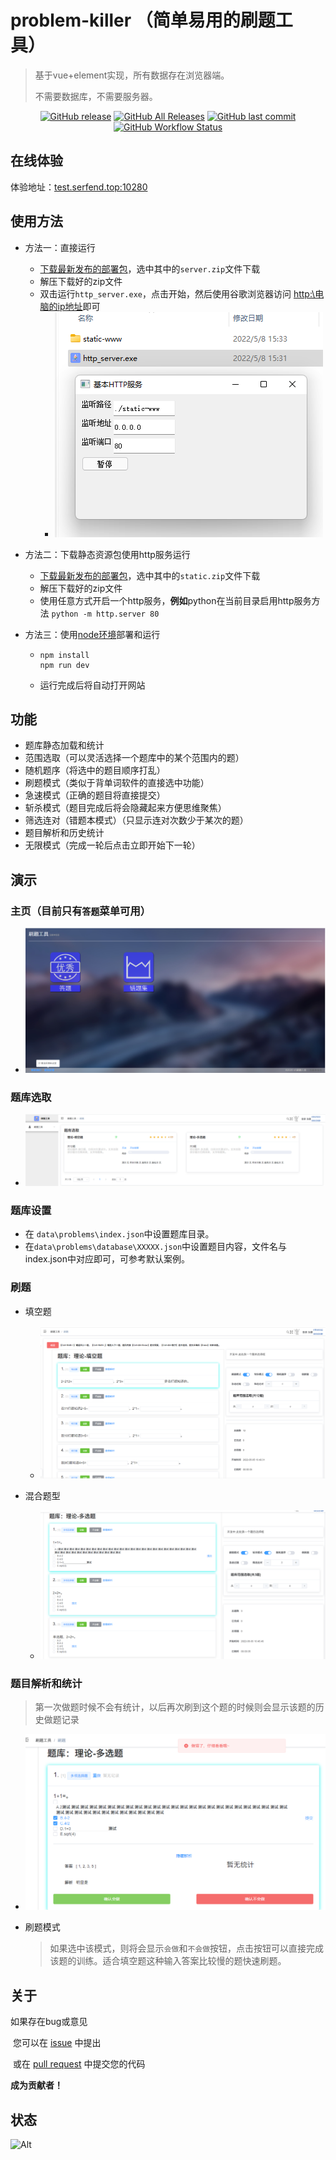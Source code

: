 # problem-killer （**简单易用的刷题工具**）

> 基于vue+element实现，所有数据存在浏览器端。
>
> 不需要数据库，不需要服务器。

<p align="center">
<a href="https://github.com/serfend/problem-killer/releases"><img alt="GitHub release" src="https://img.shields.io/github/release/serfend/problem-killer.svg?style=flat-square" /></a>
<a href="https://github.com/serfend/problem-killer/releases"><img alt="GitHub All Releases" src="https://img.shields.io/github/downloads/serfend/problem-killer/total.svg?style=flat-square&color=%2364ff82" /></a>
<a href="https://github.com/serfend/problem-killer/commits"><img alt="GitHub last commit" src="https://img.shields.io/github/last-commit/serfend/problem-killer.svg?style=flat-square" /></a>
<a href="https://github.com/serfend/problem-killer/actions/workflows/node.js.yml"><img alt="GitHub Workflow Status" src="https://github.com/serfend/problem-killer/actions/workflows/node.js.yml/badge.svg" /></a>
</p>

## **在线体验**

体验地址：[test.serfend.top:10280](http://test.serfend.top:10280)

## 使用方法

- 方法一：直接运行

  - [下载最新发布的部署包](https://github.com/serfend/problem-killer/releases)，选中其中的`server.zip`文件下载
  - 解压下载好的zip文件
  - 双击运行`http_server.exe`，点击开始，然后使用谷歌浏览器访问 [http:\\电脑的ip地址](http://127.0.0.1)即可
    - ![image-20220508154407390](https://raw.githubusercontent.com/serfend/res.image.reference/main/image-20220508154407390.png)
  
- 方法二：下载静态资源包使用http服务运行

  - [下载最新发布的部署包](https://github.com/serfend/problem-killer/releases)，选中其中的`static.zip`文件下载
  - 解压下载好的zip文件
  - 使用任意方式开启一个http服务，**例如**python在当前目录启用http服务方法 `python -m http.server 80`
  
- 方法三：使用[node环境](http://nodejs.cn/)部署和运行

  - ```shell
    npm install
    npm run dev
    ```
    
  - 运行完成后将自动打开网站

  

## 功能

- 题库静态加载和统计
- 范围选取（可以灵活选择一个题库中的某个范围内的题）
- 随机题序（将选中的题目顺序打乱）
- 刷题模式（类似于背单词软件的直接选中功能）
- 急速模式（正确的题目将直接提交）
- 斩杀模式（题目完成后将会隐藏起来方便思维聚焦）
- 筛选连对（错题本模式）（只显示连对次数少于某次的题）
- 题目解析和历史统计
- 无限模式（完成一轮后点击立即开始下一轮）



## 演示

### 主页（目前只有`答题`菜单可用）

- ![image-20220505104416266](https://raw.githubusercontent.com/serfend/res.image.reference/main/image-20220505104416266.png)

### 题库选取

- ![image-20220505104446147](https://raw.githubusercontent.com/serfend/res.image.reference/main/image-20220505104446147.png)

### 题库设置

- 在 `data\problems\index.json`中设置题库目录。
- 在`data\problems\database\XXXXX.json`中设置题目内容，文件名与index.json中对应即可，可参考默认案例。

### 刷题

- 填空题

  - ![image-20220505104643870](https://raw.githubusercontent.com/serfend/res.image.reference/main/image-20220505104643870.png)
- 混合题型

  - ![image-20220505104704724](https://raw.githubusercontent.com/serfend/res.image.reference/main/image-20220505104704724.png)

### 题目解析和统计

> 第一次做题时候不会有统计，以后再次刷到这个题的时候则会显示该题的历史做题记录

- ![image-20220505104733608](https://raw.githubusercontent.com/serfend/res.image.reference/main/image-20220505104733608.png)

- 刷题模式

  > 如果选中该模式，则将会显示`会做`和`不会做`按钮，点击按钮可以直接完成该题的训练。适合填空题这种输入答案比较慢的题快速刷题。



## 关于

如果存在bug或意见

​	您可以在 [issue](https://github.com/serfend/problem-killer/issues) 中提出

​	或在 [pull request](https://github.com/serfend/problem-killer/pulls) 中提交您的代码

**成为贡献者！**

## 状态

![Alt](https://repobeats.axiom.co/api/embed/63b53df1ed2f24fae0e0a5ba87f10a785cbd5e27.svg "Repobeats analytics image")
